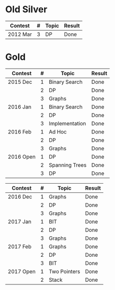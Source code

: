 # Old Silver

| Contest         | # | Topic            | Result                 |
| ------------- | ------------------------------------- |---------------| ---------------------- |
| 2012 Mar | 3 | DP | Done |

# Gold

| Contest         | #  | Topic            | Result                 |
| ------------- | ------------------------------------- |---------------| ---------------------- |
| 2015 Dec | 1 | Binary Search | Done |
| | 2 | DP | Done |
| | 3 | Graphs | Done |
| 2016 Jan |  1 | Binary Search | Done |
| | 2 | DP | Done |
| | 3 | Implementation | Done |
| 2016 Feb | 1 | Ad Hoc | Done |
| | 2 | DP | Done |
| | 3 | Graphs | Done |
| 2016 Open | 1 | DP | Done |
| | 2 | Spanning Trees | Done |
| | 3 | DP | Done |

| Contest         | #                          | Topic            | Result                 |
| ------------- | ------------------------------------- |---------------| ---------------------- |
| 2016 Dec |  1 | Graphs | Done |
| |  2 | DP | Done |
| |  3 | Graphs | Done |
| 2017 Jan |  1 | BIT | Done |
| |  2 | DP | Done |
| |  3 | Graphs | Done |
| 2017 Feb |  1 | Graphs | Done |
| |  2 | DP | Done |
| |  3 | BIT | Done |
| 2017 Open |  1 | Two Pointers | Done |
| | 2 | Stack | Done |
